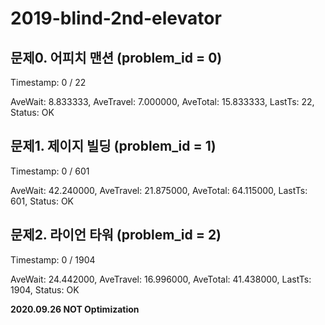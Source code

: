 # 2019-blind-2nd-elevator

## 문제0. 어피치 맨션 (problem_id = 0)

Timestamp: 0 / 22

AveWait: 8.833333, AveTravel: 7.000000, AveTotal: 15.833333, LastTs: 22, Status: OK

## 문제1. 제이지 빌딩 (problem_id = 1)

Timestamp: 0 / 601

AveWait: 42.240000, AveTravel: 21.875000, AveTotal: 64.115000, LastTs: 601, Status: OK

## 문제2. 라이언 타워 (problem_id = 2)

Timestamp: 
0 / 1904

AveWait: 24.442000, AveTravel: 16.996000, AveTotal: 41.438000, LastTs: 1904, Status: OK

**2020.09.26 NOT Optimization**
